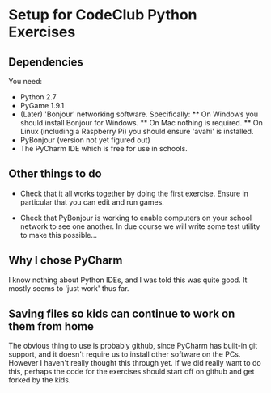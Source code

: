 Setup for CodeClub Python Exercises
======================================

Dependencies
---------------

You need:

* Python 2.7
* PyGame 1.9.1
* (Later) 'Bonjour' networking software. Specifically:
** On Windows you should install Bonjour for Windows.
** On Mac nothing is required.
** On Linux (including a Raspberry Pi) you should ensure 'avahi' is installed.
* PyBonjour (version not yet figured out)
* The PyCharm IDE which is free for use in schools.

Other things to do
--------------------

* Check that it all works together by doing the first exercise. Ensure in particular that you can edit and run games.

* Check that PyBonjour is working to enable computers on your school network to see one another. In due course we will write some test utility to make this possible...

Why I chose PyCharm
---------------------
I know nothing about Python IDEs, and I was told this was quite good. It mostly seems to 'just work' thus far.

Saving files so kids can continue to work on them from home
-------------------------------------------------------------

The obvious thing to use is probably github, since PyCharm has built-in git support, and it doesn't require us to install other software on the PCs. However I haven't really thought this through yet. If we did really want to do this, perhaps the code for the exercises should start off on github and get forked by the kids.
